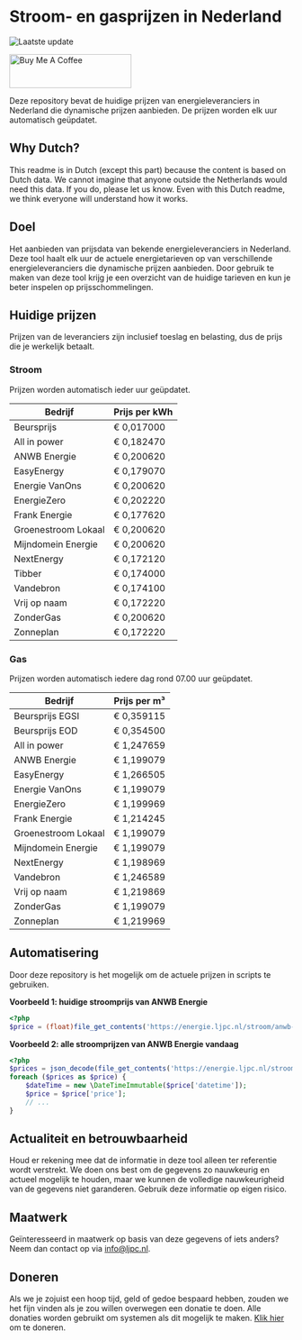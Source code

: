 # Stroom- en gasprijzen in Nederland

![Laatste update](https://img.shields.io/badge/laatste%20update-2024--08--23%2003%3A00%20CET-brightgreen)

<a href="https://www.buymeacoffee.com/Lars-" target="_blank"><img src="https://cdn.buymeacoffee.com/buttons/v2/default-orange.png" alt="Buy Me A Coffee" height="60" style="height: 60px !important;width: 217px !important;" ></a>

Deze repository bevat de huidige prijzen van energieleveranciers in Nederland die dynamische prijzen aanbieden. De prijzen worden elk uur automatisch geüpdatet.

## Why Dutch?

This readme is in Dutch (except this part) because the content is based on Dutch data. We cannot imagine that anyone outside the Netherlands would need this data. If you do, please let us know. Even with this Dutch readme, we think
everyone will understand how it works.

## Doel

Het aanbieden van prijsdata van bekende energieleveranciers in Nederland. Deze tool haalt elk uur de actuele energietarieven op van verschillende energieleveranciers die dynamische prijzen aanbieden. Door gebruik te maken van deze tool
krijg je een overzicht van de huidige tarieven en kun je beter inspelen op prijsschommelingen.

## Huidige prijzen

Prijzen van de leveranciers zijn inclusief toeslag en belasting, dus de prijs die je werkelijk betaalt.

### Stroom

Prijzen worden automatisch ieder uur geüpdatet.

 Bedrijf | Prijs per kWh 
---------|---------------
Beursprijs | € 0,017000
All in power | € 0,182470
ANWB Energie | € 0,200620
EasyEnergy | € 0,179070
Energie VanOns | € 0,200620
EnergieZero | € 0,202220
Frank Energie | € 0,177620
Groenestroom Lokaal | € 0,200620
Mijndomein Energie | € 0,200620
NextEnergy | € 0,172120
Tibber | € 0,174000
Vandebron | € 0,174100
Vrij op naam | € 0,172220
ZonderGas | € 0,200620
Zonneplan | € 0,172220


### Gas

Prijzen worden automatisch iedere dag rond 07.00 uur geüpdatet.

 Bedrijf | Prijs per m³ 
---------|--------------
Beursprijs EGSI | € 0,359115
Beursprijs EOD | € 0,354500
All in power | € 1,247659
ANWB Energie | € 1,199079
EasyEnergy | € 1,266505
Energie VanOns | € 1,199079
EnergieZero | € 1,199969
Frank Energie | € 1,214245
Groenestroom Lokaal | € 1,199079
Mijndomein Energie | € 1,199079
NextEnergy | € 1,198969
Vandebron | € 1,246589
Vrij op naam | € 1,219869
ZonderGas | € 1,199079
Zonneplan | € 1,219969


## Automatisering

Door deze repository is het mogelijk om de actuele prijzen in scripts te gebruiken.

**Voorbeeld 1: huidige stroomprijs van ANWB Energie**

```php
<?php
$price = (float)file_get_contents('https://energie.ljpc.nl/stroom/anwb-energie-nu.txt');

```

**Voorbeeld 2: alle stroomprijzen van ANWB Energie vandaag**

```php
<?php
$prices = json_decode(file_get_contents('https://energie.ljpc.nl/stroom/all-in-power-vandaag.json'),true);
foreach ($prices as $price) {
    $dateTime = new \DateTimeImmutable($price['datetime']);
    $price = $price['price'];
    // ...
}
```

## Actualiteit en betrouwbaarheid

Houd er rekening mee dat de informatie in deze tool alleen ter referentie wordt verstrekt. We doen ons best om de gegevens zo nauwkeurig en actueel mogelijk te houden, maar we kunnen de volledige nauwkeurigheid van de gegevens niet
garanderen. Gebruik deze informatie op eigen risico.

## Maatwerk

Geïnteresseerd in maatwerk op basis van deze gegevens of iets anders? Neem dan contact op
via [info@ljpc.nl](mailto:info@ljpc.nl?subject=Energie%20prijzen).

## Doneren

Als we je zojuist een hoop tijd, geld of gedoe bespaard hebben, zouden we het fijn vinden als je zou willen overwegen een
donatie te doen. Alle donaties worden gebruikt om systemen als dit mogelijk te
maken. [Klik hier](https://www.buymeacoffee.com/Lars-) om te doneren.
